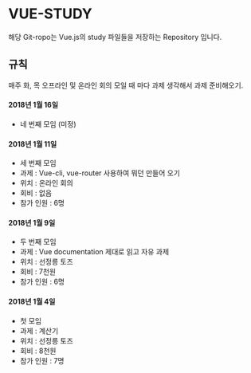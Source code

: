 # VUE-STUDY

해당 Git-ropo는 Vue.js의 study 파일들을 저장하는 Repository 입니다.

## 규칙

매주 화, 목 오프라인 및 온라인 회의
모일 때 마다 과제 생각해서 과제 준비해오기. 

#### 2018년 1월 16일
 - 네 번째 모임 (미정)

#### 2018년 1월 11일
 - 세 번째 모임
 - 과제 : Vue-cli, vue-router 사용하여 뭐던 만들어 오기
 - 위치 : 온라인 회의
 - 회비 : 없음
 - 참가 인원 : 6명

#### 2018년 1월 9일
 - 두 번째 모임
 - 과제 : Vue documentation 제대로 읽고 자유 과제
 - 위치 : 선정릉 토즈
 - 회비 : 7천원
 - 참가 인원 : 6명

#### 2018년 1월 4일
 - 첫 모임
 - 과제 : 계산기
 - 위치 : 선정릉 토즈
 - 회비 : 8천원
 - 참가 인원 : 7명
